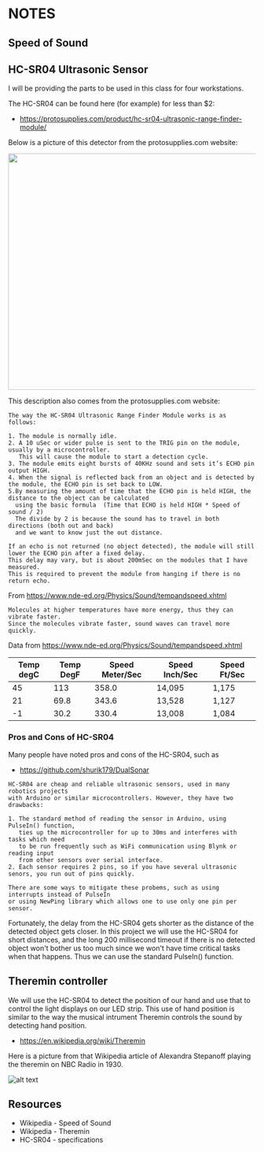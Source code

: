 # NOTES

## Speed of Sound

## HC-SR04 Ultrasonic Sensor
I will be providing the parts to be used in this class for four workstations.

The HC-SR04 can be found here (for example) for less than $2:
- https://protosupplies.com/product/hc-sr04-ultrasonic-range-finder-module/

Below is a picture of this detector from the protosupplies.com website:

<img src="https://protosupplies.com/wp-content/uploads/2019/08/HC-SR04-Ultrasonic-Range-Finder.jpg" width="640" height="480">

This description also comes from the protosupplies.com website:
```
The way the HC-SR04 Ultrasonic Range Finder Module works is as follows:

1. The module is normally idle.
2. A 10 uSec or wider pulse is sent to the TRIG pin on the module, usually by a microcontroller.
   This will cause the module to start a detection cycle.
3. The module emits eight bursts of 40KHz sound and sets it’s ECHO pin output HIGH.
4. When the signal is reflected back from an object and is detected by the module, the ECHO pin is set back to LOW.
5.By measuring the amount of time that the ECHO pin is held HIGH, the distance to the object can be calculated
  using the basic formula  (Time that ECHO is held HIGH * Speed of sound / 2)
  The divide by 2 is because the sound has to travel in both directions (both out and back)
  and we want to know just the out distance.

If an echo is not returned (no object detected), the module will still lower the ECHO pin after a fixed delay.
This delay may vary, but is about 200mSec on the modules that I have measured.
This is required to prevent the module from hanging if there is no return echo.
```

From https://www.nde-ed.org/Physics/Sound/tempandspeed.xhtml 
```
Molecules at higher temperatures have more energy, thus they can vibrate faster. 
Since the molecules vibrate faster, sound waves can travel more quickly.
```

Data from https://www.nde-ed.org/Physics/Sound/tempandspeed.xhtml

| Temp degC | Temp DegF | Speed Meter/Sec | Speed Inch/Sec | Speed Ft/Sec |
| --- | --- | --- | --- | --- |
| 45 | 113 | 358.0 | 14,095 | 1,175 |
| 21 | 69.8 | 343.6 | 13,528 | 1,127 |
| -1 | 30.2 | 330.4 | 13,008 | 1,084 |

### Pros and Cons of HC-SR04

Many people have noted pros and cons of the HC-SR04, such as
- https://github.com/shurik179/DualSonar

```
HC-SR04 are cheap and reliable ultrasonic sensors, used in many robotics projects
with Arduino or similar microcontrollers. However, they have two drawbacks:

1. The standard method of reading the sensor in Arduino, using PulseIn() function,
   ties up the microcontroller for up to 30ms and interferes with tasks which need
   to be run frequently such as WiFi communication using Blynk or reading input
   from other sensors over serial interface.
2. Each sensor requires 2 pins, so if you have several ultrasonic senors, you run out of pins quickly.

There are some ways to mitigate these probems, such as using interrupts instead of PulseIn
or using NewPing library which allows one to use only one pin per sensor.
```

Fortunately, the delay from the HC-SR04 gets shorter as the distance of the detected object gets closer. In this project we will use the HC-SR04 for short distances, and the long 200 millisecond timeout if there is no detected object won't bother us too much since we won't have time critical tasks when that happens. Thus we can use the standard PulseIn() function.

## Theremin controller
We will use the HC-SR04 to detect the position of our hand and use that to control the light displays on our LED strip. This use of hand position is similar to the way the musical intrument Theremin controls the sound by detecting hand position.
- https://en.wikipedia.org/wiki/Theremin

Here is a picture from that Wikipedia article of Alexandra Stepanoff playing the theremin on NBC Radio in 1930.

![alt text](https://upload.wikimedia.org/wikipedia/commons/thumb/1/11/Theramin-Alexandra-Stepanoff-1930.jpg/220px-Theramin-Alexandra-Stepanoff-1930.jpg "from wikimedia.org an image of Alexandra Stepanoff playing the theremin on NBC Radio in 1930")



## Resources

- Wikipedia - Speed of Sound
- Wikipedia - Theremin
- HC-SR04 - specifications
